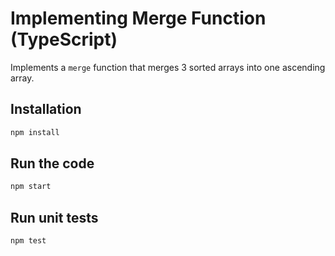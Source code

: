 # Implementing Merge Function (TypeScript)

Implements a `merge` function that merges 3 sorted arrays into one ascending array.  


##  Installation

```bash
npm install
```


##  Run the code

```bash
npm start
```


##  Run unit tests

```bash
npm test
```
